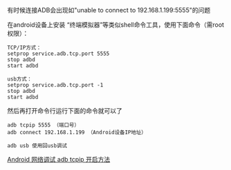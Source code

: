 有时候连接ADB会出现如"unable to connect to 192.168.1.199:5555"的问题

在android设备上安装 “终端模拟器”等类似shell命令工具，使用下面命令（需root权限）：
```
TCP/IP方式：  
setprop service.adb.tcp.port 5555  
stop adbd  
start adbd  
  
usb方式：  
setprop service.adb.tcp.port -1  
stop adbd  
start adbd  
```
然后再打开命令行运行下面的命令就可以了
```
adb tcpip 5555 （端口号）  
adb connect 192.168.1.199 （Android设备IP地址）  
  
adb usb 使用回usb调试  
```

[Android 网络调试 adb tcpip 开启方法](http://blog.csdn.net/shawnkong/article/details/8923933)